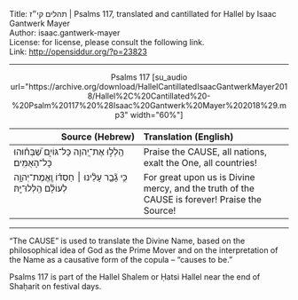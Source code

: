 <html>
<head></head>
<body>
Title: תהלים קי״ז | Psalms 117, translated and cantillated for Hallel by Isaac Gantwerk Mayer<br />
Author: isaac.gantwerk-mayer<br />
License: for license, please consult the following link.<br />
Link: <a href="http://opensiddur.org/?p=23823">http://opensiddur.org/?p=23823</a>
<p />
<hr />

<center>
Psalms 117 [su_audio url="https://archive.org/download/HallelCantillatedIsaacGantwerkMayer2018/Hallel%2C%20Cantillated%20-%20Psalm%20117%20%28Isaac%20Gantwerk%20Mayer%202018%29.mp3" width="60%"]
</center>

<table style="margin-left: auto;margin-right: auto;" class="draggable">
<thead><tr><th id="x" style="text-align: right;">Source (Hebrew)</th><th style="text-align: left;">Translation (English)</th></tr></thead>
<tbody>
<tr><td style="vertical-align:top;" width="46%">
<div class="liturgy"><span lang="he">
הַֽלְל֣וּ אֶת־יְ֭הוָה כָּל־גּוֹיִ֑ם 
שַׁ֝בְּח֗וּהוּ כָּל־הָאֻמִּֽים׃
</span></div></td>
 
<td style="vertical-align:top;" width="53%">
<div class="english">
Praise the <span style="text-transform: uppercase;">Cause</span>, all nations,
exalt the One, all countries!
</div></td></tr>


<tr><td style="vertical-align:top;" width="46%">
<div class="liturgy"><span lang="he">
כִּ֥י גָ֘בַ֤ר עָלֵ֨ינוּ ׀ חַסְדּ֗וֹ וֶֽאֱמֶת־יְהוָ֥ה לְעוֹלָ֗ם הַֽלְלוּ־יָֽהּ׃
</span></div></td>
 
<td style="vertical-align:top;" width="53%">
<div class="english">
For great upon us is Divine mercy, 
and the truth of the <span style="text-transform: uppercase;">Cause</span> is forever!
Praise the Source!
</div></td></tr>
</tbody></table>

<hr />

“The <span style="text-transform: uppercase;">Cause</span>” is used to translate the Divine Name, based on the philosophical idea of God as the Prime Mover and on the interpretation of the Name as a causative form of the copula – “causes to be.”

Psalms 117 is part of the Hallel Shalem or Ḥatsi Hallel near the end of Shaḥarit on festival days. 
</body>
</html>